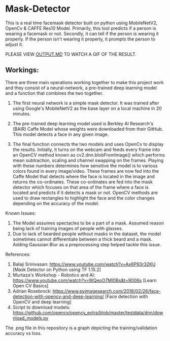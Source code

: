 # Mask-Detector

This is a real time facemask detector built on python using MobileNetV2, OpenCv & CAFFE Res10 Model.
Primarily, this tool predicts if a person is wearing a facemask or not.
Secondly, it can tell if the person is wearing it properly. If the person isn't wearing it properly, it prompts the person to adjust it.

PLEASE VIEW [OUTPUT.MD](Output.md) TO WATCH A GIF OF THE RESULT.

## Workings:
There are three main operations working together to make this project work and they consist of a neural-network, a pre-trained deep learning model and a function that combines the two together.

1) The first neural network is a simple mask detector. It was trained after using Google's MobileNetV2 as the base layer on a local machine in 20 minutes. 

2) The pre-trained deep learning model used is Berkley AI Research's (BAIR) Caffe Model whose weights were downloaded from their GitHub. This model detects a face in any given image. 

3) The final function connects the two models and uses OpenCv to display the results. Initially, it turns on the webcam and feeds every frame into an OpenCV method known as cv2.dnn.blobFromImage() which performs mean subtraction, scaling and channel swapping on the frames. Playing with these numbers determines how sensitive the model is to various colors found in every image/video. These frames are now fed into the Caffe Model that detects where the face is located in the image and returns the co-ordinates. These co-ordinates are fed into the mask detector which focuses on that area of the frame where a face is located and predicts if it detects a mask or not. OpenCV methods are used to draw rectangles to highlight the face and the color changes depending on the accuracy of the model. 

Known Issues:

1) The Model assumes spectacles to be a part of a mask. Assumed reason being lack of training images of people with glasses.
2) Due to lack of bearded people without masks in the dataset, the model sometimes cannot differentiate between a thick beard and a mask. Adding Gaussian Blur as a preprocessing step helped tackle this issue.

References:

1) Balaji Srinivasan: https://www.youtube.com/watch?v=Ax6P93r32KU [Mask Detector on Python using TF 1.15.2]
2) Murtaza's Workshop - Robotics and AI: https://www.youtube.com/watch?v=WQeoO7MI0Bs&t=9006s [Learn Open CV Basics]
3) Adrian Rosebrock: https://www.pyimagesearch.com/2018/02/26/face-detection-with-opencv-and-deep-learning/ [Face detection with OpenCV and deep learning]
4) Script to download models: https://github.com/opencv/opencv_extra/blob/master/testdata/dnn/download_models.py


The .png file in this repository is a graph depicting the training/validation accuracy vs loss. 
